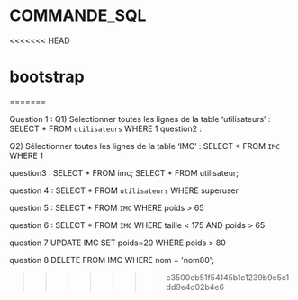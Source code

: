 # COMMANDE_SQL
<<<<<<< HEAD
# bootstrap
=======

Question 1 :
Q1) Sélectionner toutes les lignes de la table ‘utilisateurs’ :
SELECT * FROM `utilisateurs` WHERE 1
question2 :

Q2) Sélectionner toutes les lignes de la table ‘IMC’ :
SELECT * FROM `IMC` WHERE 1

question3 :
SELECT * FROM imc;
SELECT * FROM utilisateur;

question 4 :
SELECT * FROM `utilisateurs` WHERE superuser

question 5 :
SELECT * FROM `IMC` WHERE poids > 65

question 6 :
SELECT * FROM `IMC` WHERE taille < 175 AND poids > 65

question 7
UPDATE IMC SET poids=20 WHERE poids > 80

question 8
DELETE FROM IMC WHERE nom = 'nom80';
>>>>>>> c3500eb51f54145b1c1239b9e5c1dd9e4c02b4e6
